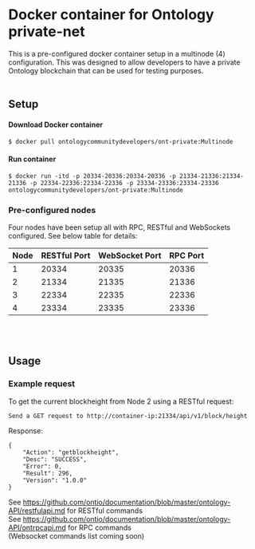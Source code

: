 # Docker container for Ontology private-net

This is a pre-configured docker container setup in a multinode (4) configuration.  This was designed to allow developers to have a private Ontology blockchain that can be used for testing purposes.
<br><br>
## Setup

#### Download Docker container
```
$ docker pull ontologycommunitydevelopers/ont-private:Multinode
```

#### Run container
```
$ docker run -itd -p 20334-20336:20334-20336 -p 21334-21336:21334-21336 -p 22334-22336:22334-22336 -p 23334-23336:23334-23336 ontologycommunitydevelopers/ont-private:Multinode
```

### Pre-configured nodes
Four nodes have been setup all with RPC, RESTful and WebSockets configured. See below table for details:

| Node | RESTful Port | WebSocket Port | RPC Port |
| --- | --- | --- | --- |
| 1 | 20334 | 20335 | 20336 |
| 2 | 21334 | 21335 | 21336 |
| 3 | 22334 | 22335 | 22336 |
| 4 | 23334 | 23335 | 23336 |

<br><br>
## Usage

### Example request
To get the current blockheight from Node 2 using a RESTful request:
```
Send a GET request to http://container-ip:21334/api/v1/block/height
```

Response:
```
{
    "Action": "getblockheight",
    "Desc": "SUCCESS",
    "Error": 0,
    "Result": 296,
    "Version": "1.0.0"
}
```

See https://github.com/ontio/documentation/blob/master/ontology-API/restfulapi.md for RESTful commands <br>
See https://github.com/ontio/documentation/blob/master/ontology-API/ontrpcapi.md for RPC commands <br>
(Websocket commands list coming soon)

